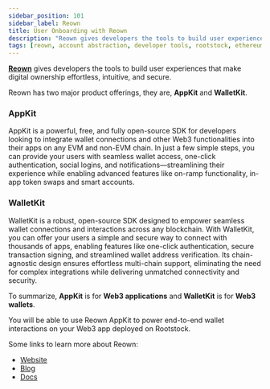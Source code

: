```yaml
---
sidebar_position: 101
sidebar_label: Reown
title: User Onboarding with Reown
description: "Reown gives developers the tools to build user experiences that make digital ownership effortless, intuitive, and secure." 
tags: [reown, account abstraction, developer tools, rootstock, ethereum, dApps, wallets, solana, wallet connections, wallet infrastructure]
---
```



**[Reown](https://reown.com/?utm_source=rootstock&utm_medium=docs&utm_campaign=backlinks)** gives developers the tools to build user experiences that make digital ownership effortless, intuitive, and secure.

Reown has two major product offerings, they are, **AppKit** and **WalletKit**.

### AppKit

AppKit is a powerful, free, and fully open-source SDK for developers looking to integrate wallet connections and other Web3 functionalities into their apps on any EVM and non-EVM chain. In just a few simple steps, you can provide your users with seamless wallet access, one-click authentication, social logins, and notifications—streamlining their experience while enabling advanced features like on-ramp functionality, in-app token swaps and smart accounts.

### WalletKit
WalletKit is a robust, open-source SDK designed to empower seamless wallet connections and interactions across any blockchain. With WalletKit, you can offer your users a simple and secure way to connect with thousands of apps, enabling features like one-click authentication, secure transaction signing, and streamlined wallet address verification. Its chain-agnostic design ensures effortless multi-chain support, eliminating the need for complex integrations while delivering unmatched connectivity and security.

To summarize, **AppKit** is for **Web3 applications** and **WalletKit** is for **Web3 wallets**.

You will be able to use Reown AppKit to power end-to-end wallet interactions on your Web3 app deployed on Rootstock.

Some links to learn more about Reown:
- [Website](https://reown.com/?utm_source=rootstock&utm_medium=docs&utm_campaign=backlinks)
- [Blog](https://reown.com/blog?utm_source=rootstock&utm_medium=docs&utm_campaign=backlinks)
- [Docs](https://docs.reown.com/?utm_source=rootstock&utm_medium=docs&utm_campaign=backlinks)
